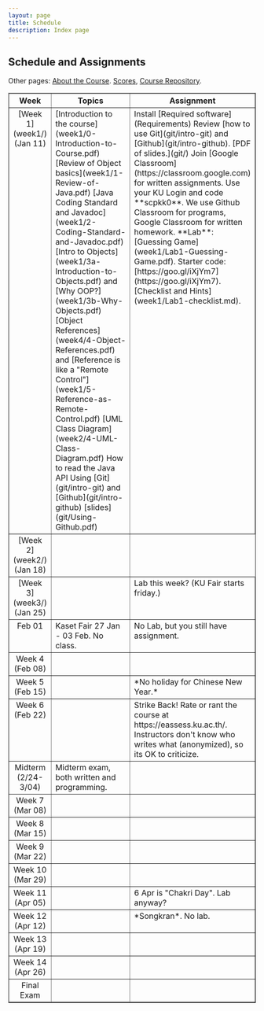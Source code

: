 ```yaml
---
layout: page
title: Schedule
description: Index page
---
```


## Schedule and Assignments 

Other pages: [About the Course](About). [Scores](https://goo.gl/ixNDm6), [Course Repository](https://www.github.com/skeoop/skeoop.github.io/). 


<table border="1">
<tr valign="top">
  <th> Week  </th>
  <th width="46%"> Topics </th>
  <th width="46%"> Assignment </th>
</tr>
<!-- week 1 -->
<tr valign="top">
<td align="center" markdown="span"> 
[Week 1](week1/) (Jan 11)
</td>
<td markdown="span">
[Introduction to the course](week1/0-Introduction-to-Course.pdf)   
[Review of Object basics](week1/1-Review-of-Java.pdf)    
[Java Coding Standard and Javadoc](week1/2-Coding-Standard-and-Javadoc.pdf)    
[Intro to Objects](week1/3a-Introduction-to-Objects.pdf) and [Why OOP?](week1/3b-Why-Objects.pdf)    
[Object References](week4/4-Object-References.pdf) and [Reference is like a "Remote Control"](week1/5-Reference-as-Remote-Control.pdf)    
[UML Class Diagram](week2/4-UML-Class-Diagram.pdf)    
How to read the Java API    
Using [Git](git/intro-git) and [Github](git/intro-github) [slides](git/Using-Github.pdf)    
</td>
<td markdown="span">
Install [Required software](Requirements)    
Review [how to use Git](git/intro-git) and [Github](git/intro-github). [PDF of slides.](git/)     
Join [Google Classroom](https://classroom.google.com) for written assignments. Use your KU Login and code **scpkk0**.   
We use Github Classroom for programs, Google Classroom for written homework.   
**Lab**: [Guessing Game](week1/Lab1-Guessing-Game.pdf). Starter code: [https://goo.gl/iXjYm7](https://goo.gl/iXjYm7).  [Checklist and Hints](week1/Lab1-checklist.md). 

</td>
</tr>
<!-- week 2 -->
<tr valign="top">
<td align="center" markdown="span"> 
[Week 2](week2/) (Jan 18)
</td>
<td markdown="span">
</td>
</tr>
<!-- week 3 -->
<tr valign="top">
<td align="center" markdown="span"> 
[Week 3](week3/) (Jan 25)
</td>
<td markdown="span">
</td>
<td markdown="span">
Lab this week?  (KU Fair starts friday.)
</td>
</tr>
<!-- Kaset Fair 26 Jan - 03 Feb -->
<tr valign="top">
<td align="center"> Feb 01</td>
<td markdown="span">
Kaset Fair 27 Jan - 03 Feb. No class.
</td>
<td markdown="span">
No Lab, but you still have assignment.
</td>
</tr>
<!-- week 4 -->
<tr valign="top">
<td align="center"> Week 4 (Feb 08)</td>
<td markdown="span">
</td>
<td markdown="span">
</td>
</tr>
<!-- week 5 -->
<tr valign="top">
<td align="center"> Week 5 (Feb 15)</td>
<td markdown="span">
</td>
<td markdown="span">
*No holiday for Chinese New Year.* 
</td>
</tr>
<!-- week 6 -->
<tr valign="top">
<td align="center"> Week 6 (Feb 22)</td>
<td markdown="span">
</td>
<td markdown="span">
Strike Back! Rate or rant the course at https://eassess.ku.ac.th/.
Instructors don't know who writes what (anonymized), so its OK to criticize.
</td>
</tr>
<!-- midterm (Feb 24 - Mar 04) -->
<tr valign="top">
<td align="center"> Midterm (2/24-3/04)</td>
<td markdown="span">
Midterm exam, both written and programming.
</td>
<td markdown="span">
</td>
</tr>
<!-- week 7 -->
<tr valign="top">
<td align="center"> Week 7 (Mar 08)</td>
<td markdown="span">
</td>
<td markdown="span">
</td>
</tr>
<!-- week 8 -->
<tr valign="top">
<td align="center"> Week 8 (Mar 15)</td>
<td markdown="span">
</td>
<td markdown="span">
</td>
</tr>
<!-- week 9 -->
<tr valign="top">
<td align="center"> Week 9 (Mar 22)</td>
<td markdown="span">
</td>
<td markdown="span">
</td>
</tr>
<!-- week 10 -->
<tr valign="top">
<td align="center"> Week 10 (Mar 29)</td>
<td markdown="span">
</td>
<td markdown="span">
</td>
</tr>
<!-- week 11 -->
<tr valign="top">
<td align="center"> Week 11 (Apr 05)</td>
<td markdown="span">
</td>
<td markdown="span">
6 Apr is "Chakri Day". Lab anyway?
</td>
</tr>
<!-- week 12 -->
<tr valign="top">
<td align="center"> Week 12 (Apr 12)</td>
<td markdown="span">
</td>
<td markdown="span">
*Songkran*. No lab.
</td>
</tr>
<!-- week 13 -->
<tr valign="top">
<td align="center"> Week 13 (Apr 19)</td>
<td markdown="span">
</td>
<td markdown="span">
</td>
</tr>
<!-- week 14 -->
<tr valign="top">
<td align="center"> Week 14 (Apr 26)</td>
<td markdown="span">
</td>
<td markdown="span">
</td>
</tr>
<!-- final exam (5/7-5/18) -->
<tr valign="top">
<td align="center"> Final Exam </td>
<td markdown="span">
</td>
<td markdown="span">
</td>
</tr>
</table>

